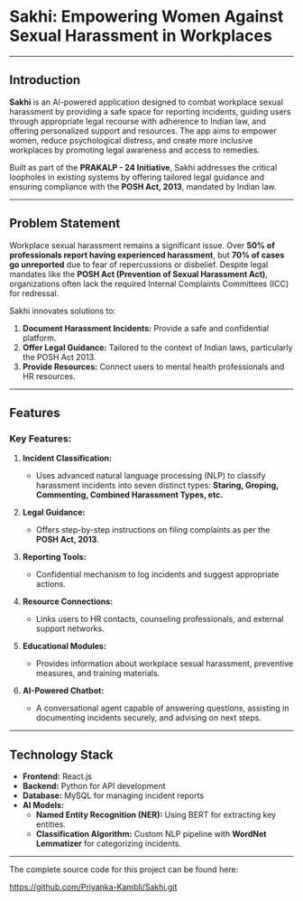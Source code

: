 # **Sakhi: Empowering Women Against Sexual Harassment in Workplaces**

---

## **Introduction**

**Sakhi** is an AI-powered application designed to combat workplace sexual harassment by providing a safe space for reporting incidents, guiding users through appropriate legal recourse with adherence to Indian law, and offering personalized support and resources. The app aims to empower women, reduce psychological distress, and create more inclusive workplaces by promoting legal awareness and access to remedies.

Built as part of the **PRAKALP - 24 Initiative**, Sakhi addresses the critical loopholes in existing systems by offering tailored legal guidance and ensuring compliance with the **POSH Act, 2013**, mandated by Indian law.

---

## **Problem Statement**

Workplace sexual harassment remains a significant issue. Over **50% of professionals report having experienced harassment**, but **70% of cases go unreported** due to fear of repercussions or disbelief. Despite legal mandates like the **POSH Act (Prevention of Sexual Harassment Act)**, organizations often lack the required Internal Complaints Committees (ICC) for redressal.

Sakhi innovates solutions to:
1. **Document Harassment Incidents:** Provide a safe and confidential platform.
2. **Offer Legal Guidance:** Tailored to the context of Indian laws, particularly the POSH Act 2013.
3. **Provide Resources:** Connect users to mental health professionals and HR resources.

---

## **Features**

### Key Features:
1. **Incident Classification:** 
   - Uses advanced natural language processing (NLP) to classify harassment incidents into seven distinct types: **Staring, Groping, Commenting, Combined Harassment Types, etc.**
  
2. **Legal Guidance:**
   - Offers step-by-step instructions on filing complaints as per the **POSH Act, 2013**.
  
3. **Reporting Tools:**
   - Confidential mechanism to log incidents and suggest appropriate actions.
  
4. **Resource Connections:**
   - Links users to HR contacts, counseling professionals, and external support networks.
  
5. **Educational Modules:**
   - Provides information about workplace sexual harassment, preventive measures, and training materials.

6. **AI-Powered Chatbot:**
   - A conversational agent capable of answering questions, assisting in documenting incidents securely, and advising on next steps.
  
---

## **Technology Stack**

- **Frontend:** React.js 
- **Backend:** Python for API development
- **Database:** MySQL for managing incident reports
- **AI Models:** 
  - **Named Entity Recognition (NER):** Using BERT for extracting key entities.
  - **Classification Algorithm:** Custom NLP pipeline with **WordNet Lemmatizer** for categorizing incidents.

---

The complete source code for this project can be found here:

https://github.com/Priyanka-Kambli/Sakhi.git
